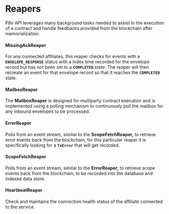 # Reapers

P8e API leverages many background tasks needed to assist in the execution of a contract and handle feedbacks provided from the blockchain after memorialization.



#### MissingAckReaper

For any connected affiliates, this reaper checks for events with a **`ENVELOPE_RESPONSE`** status with a index time recorded for the envelope record but has not been set to a **`COMPLETED`** state. The reaper will then recreate an event for that envelope record so that it reaches the **`COMPLETED`** state.

#### MailboxReaper

The **MailboxReaper** is designed for multiparty contract execution and is implemented using a polling mechanism to continuously poll the mailbox for any inbound envelopes to be processed.

#### ErrorReaper

Polls from an event stream, similar to the **ScopeFetchReaper,** to retrieve error events back from the blockchain, for this particular reaper it is specifically looking for a **`TxError`** that will get recorded.

#### ScopeFetchReaper

Polls from an event stream, similar to the **ErrorReaper,** to retrieve scope events back from the blockchain, to be recorded into the database and indexed data store. 

#### HeartbeatReaper

Check and maintains the connection health status of the affiliate connected to the service. 

